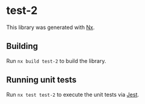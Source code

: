 # test-2

This library was generated with [Nx](https://nx.dev).

## Building

Run `nx build test-2` to build the library.

## Running unit tests

Run `nx test test-2` to execute the unit tests via [Jest](https://jestjs.io).

